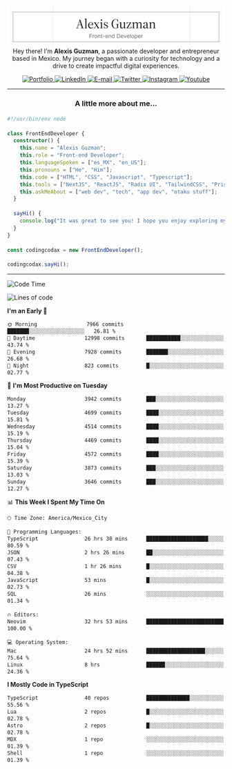 <img align='right' src="./Banner.png" width="" />
<p align='center'>Hey there! I’m <strong>Alexis Guzman</strong>, a passionate developer and entrepreneur based in Mexico. My journey began with a curiosity for technology and a drive to create impactful digital experiences.</p>

<div align='center'>
  <a href='https://www.codingcodax.dev' target='_blank'>
    <img alt='Portfolio' src='https://img.shields.io/badge/Portfolio-black?logo=vercel&style=flat-square'>
  </a>
  <a href='https://linkedin.com/in/codingcodax' target='_blank'>
    <img alt='LinkedIn' src='https://img.shields.io/badge/LinkedIn-black?logo=LinkedIn&style=flat-square'>
  </a>
  <a href='mailto:hello@codingcodax.com' target='_blank'>
    <img alt='E-mail' src='https://img.shields.io/badge/Email-black?logo=Gmail&style=flat-square'>
  </a>
  <a href='https://x.com/codingcodax' target='_blank'>
    <img alt='Twitter' src='https://img.shields.io/badge/X-black?logo=X&style=flat-square'>
  </a>
  <a href='https://www.instagram.com/codingcodax' target='_blank'>
    <img alt='Instagram' src='https://img.shields.io/badge/Instagram-black?logo=Instagram&style=flat-square'>
  </a>
  <a href='https://www.youtube.com/@codingcodax' target='_blank'>
    <img alt='Youtube' src='https://img.shields.io/badge/YouTube-black?logo=Youtube&style=flat-square'>
  </a>
</div>


---

<h3 align='center'>A little more about me...</h3>

```typescript
#!/usr/bin/env node

class FrontEndDeveloper {
  constructor() {
    this.name = "Alexis Guzman";
    this.role = "Front-end Developer";
    this.languageSpoken = ["es_MX", "en_US"];
    this.pronouns = ["He", "Him"];
    this.code = ["HTML", "CSS", "Javascript", "Typescript"];
    this.tools = ["NextJS", "ReactJS", "Radix UI", "TailwindCSS", "Prisma", "Shadcn UI"];
    this.askMeAbout = ["web dev", "tech", "app dev", "otaku stuff"];
  }

  sayHi() {
    console.log("It was great to see you! I hope you enjoy exploring my work.");
  }
}

const codingcodax = new FrontEndDeveloper();

codingcodax.sayHi();
```

---

<!--START_SECTION:waka-->
![Code Time](http://img.shields.io/badge/Code%20Time-3%2C271%20hrs%2034%20mins-blue)

![Lines of code](https://img.shields.io/badge/From%20Hello%20World%20I%27ve%20Written-9.3%20million%20lines%20of%20code-blue)

**I'm an Early 🐤** 

```text
🌞 Morning                7966 commits        ███████░░░░░░░░░░░░░░░░░░   26.81 % 
🌆 Daytime                12998 commits       ███████████░░░░░░░░░░░░░░   43.74 % 
🌃 Evening                7928 commits        ███████░░░░░░░░░░░░░░░░░░   26.68 % 
🌙 Night                  823 commits         █░░░░░░░░░░░░░░░░░░░░░░░░   02.77 % 
```
📅 **I'm Most Productive on Tuesday** 

```text
Monday                   3942 commits        ███░░░░░░░░░░░░░░░░░░░░░░   13.27 % 
Tuesday                  4699 commits        ████░░░░░░░░░░░░░░░░░░░░░   15.81 % 
Wednesday                4514 commits        ████░░░░░░░░░░░░░░░░░░░░░   15.19 % 
Thursday                 4469 commits        ████░░░░░░░░░░░░░░░░░░░░░   15.04 % 
Friday                   4572 commits        ████░░░░░░░░░░░░░░░░░░░░░   15.39 % 
Saturday                 3873 commits        ███░░░░░░░░░░░░░░░░░░░░░░   13.03 % 
Sunday                   3646 commits        ███░░░░░░░░░░░░░░░░░░░░░░   12.27 % 
```


📊 **This Week I Spent My Time On** 

```text
🕑︎ Time Zone: America/Mexico_City

💬 Programming Languages: 
TypeScript               26 hrs 30 mins      ████████████████████░░░░░   80.59 % 
JSON                     2 hrs 26 mins       ██░░░░░░░░░░░░░░░░░░░░░░░   07.43 % 
CSV                      1 hr 26 mins        █░░░░░░░░░░░░░░░░░░░░░░░░   04.38 % 
JavaScript               53 mins             █░░░░░░░░░░░░░░░░░░░░░░░░   02.73 % 
SQL                      26 mins             ░░░░░░░░░░░░░░░░░░░░░░░░░   01.34 % 

🔥 Editors: 
Neovim                   32 hrs 53 mins      █████████████████████████   100.00 % 

💻 Operating System: 
Mac                      24 hrs 52 mins      ███████████████████░░░░░░   75.64 % 
Linux                    8 hrs               ██████░░░░░░░░░░░░░░░░░░░   24.36 % 
```

**I Mostly Code in TypeScript** 

```text
TypeScript               40 repos            ██████████████░░░░░░░░░░░   55.56 % 
Lua                      2 repos             █░░░░░░░░░░░░░░░░░░░░░░░░   02.78 % 
Astro                    2 repos             █░░░░░░░░░░░░░░░░░░░░░░░░   02.78 % 
MDX                      1 repo              ░░░░░░░░░░░░░░░░░░░░░░░░░   01.39 % 
Shell                    1 repo              ░░░░░░░░░░░░░░░░░░░░░░░░░   01.39 % 
```




<!--END_SECTION:waka-->

